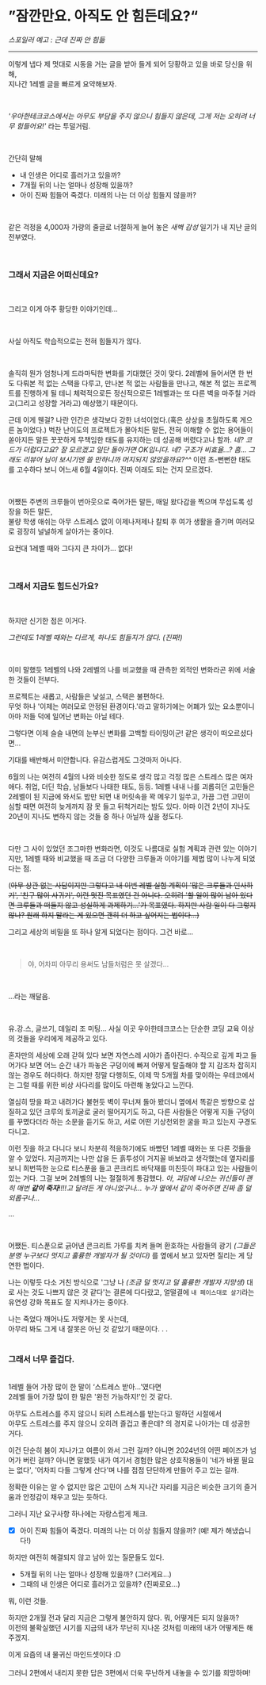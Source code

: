 # ”잠깐만요. 아직도 안 힘든데요?“


_스포일러 예고 :  근데 진짜 안 힘듦_

---


이렇게 냅다 제 멋대로 시동을 거는 글을 받아 들게 되어 당황하고 있을 바로 당신을 위해, </br>
지나간 1레벨 글을 빠르게 요약해보자.

</br>

_'우아한테크코스에서는 아무도 부담을 주지 않으니 힘들지 않은데, 그게 저는 오히려 너무 힘들어요!'_ 라는 투덜거림.</br>

</br>

간단히 말해

- 내 인생은 어디로 흘러가고 있을까?
- 7개월 뒤의 나는 얼마나 성장해 있을까?
- 아이 진짜 힘들어 죽겠다. 미래의 나는 더 이상 힘들지 않을까?

</br>

같은 걱정을 4,000자 가량의 줄글로 너절하게 늘어 놓은 *새벽 감성* 일기가 내 지난 글의 전부였다.

</br>

###  그래서 지금은 어떠신데요?
</br> 

그리고 이게 아주 황당한 이야기인데...

</br>

사실 아직도 학습적으로는 전혀 힘들지가 않다.

</br>

솔직히 뭔가 엄청나게 드라마틱한 변화를 기대했던 것이 맞다. 2레벨에 들어서면 한 번도 다뤄본 적 없는 스택을 다루고, 만나본 적 없는 사람들을 만나고, 해본 적 없는 프로젝트를 진행하게 될 테니 체력적으로든 정신적으로든 1레벨과는 또 다른 벽을 마주칠 거라고(그리고 성장할 거라고) 예상했기 때문이다.

근데 이게 웬걸? 나란 인간은 생각보다 강한 녀석이었다.(혹은 상상을 초월하도록 게으른 놈이었다.) 벅찬 난이도의 프로젝트가 몰아치든 말든, 전혀 이해할 수 없는 용어들이 쏟아지든 말든 꿋꿋하게 무책임한 태도를 유지하는 데 성공해 버렸다고나 할까. _네? 코드가 더럽다고요? 잘 모르겠고 일단 돌아가면 OK입니다. 네? 구조가 비효율...? 흠... 그래도 리뷰어 님이 보시기엔 쓸 만하니까 머지되지 않았을까요?^^_ 이런 초-뻔뻔한 태도를 고수하다 보니 어느새 6월 4일이다. 진짜 이래도 되는 건지 모르겠다.

</br>

어쨌든 주변의 크루들이 번아웃으로 죽어가든 말든, 매일 왔다감을 찍으며 무섭도록 성장을 하든 말든,</br>
불량 학생 애쉬는 아무 스트레스 없이 이제나저제나 칼퇴 후 여가 생활을 즐기며 여러모로 굉장히 널널하게 살아가는 중이다.

요컨대 1레벨 때와 그다지 큰 차이가... 없다!

</br>

### 그래서 지금도 힘드신가요?

</br>

하지만 신기한 점은 이거다.

_그런데도 1레벨 때와는 다르게, 하나도 힘들지가 않다. (진짜!)_

</br>

이미 말했듯 1레벨의 나와 2레벨의 나를 비교했을 때 관측한 외적인 변화라곤 위에 서술한 것들이 전부다.

프로젝트는 새롭고, 사람들은 낯설고, 스택은 불편하다. </br>
무엇 하나 '이제는 여러모로 안정된 환경이다.'라고 말하기에는 어폐가 있는 요소뿐이니 아마 저들 덕에 일어난 변화는 아닐 테다.

그렇다면 이제 슬슬 내면의 눈부신 변화를 고백할 타이밍이군! 같은 생각이 떠오르셨다면... 

기대를 배반해서 미안합니다. 유감스럽게도 그것마저 아니다. 

6월의 나는 여전히 4월의 나와 비슷한 정도로 생각 많고 걱정 많은 스트레스 많은 여자애다. 취업, 더딘 학습, 남들보다 나태한 태도, 등등. 1레벨 내내 나를 괴롭히던 고민들은 2레벨이 된 지금에 와서도 밤만 되면 내 머릿속을 꽉 메우기 일쑤고, 가끔 그런 고민이 심할 때면 여전히 늦게까지 잠 못 들고 뒤척거리는 밤도 있다. 아마 이건 2년이 지나도 20년이 지나도 변하지 않는 것들 중 하나 아닐까 싶을 정도다.

</br>

다만 그 사이 있었던 조그마한 변화라면, 이것도 나름대로 실험 계획과 관련 있는 이야기지만, 1레벨 때와 비교했을 때 조금 더 다양한 크루들과 이야기를 제법 많이 나누게 되었다는 점.

(~~아무 상관 없는 사담이지만 그렇다고 내 이번 레벨 실험 계획이 '많은 크루들과 인사하기', '친구 많이 사귀기', 이런 멋진 목표였던 건 아니다. 오히려 '할 일이 많이 남아 있다면 크루들과 떠들지 않고 성실하게 과제하기...'가 목표였다. 하지만 사람 일이 다 그렇지 않나? 원래 하지 말라는 게 있으면 괜히 더 하고 싶어지는 법이다...)~~

그리고 세상의 비밀을 또 하나 알게 되었다는 점이다.
그건 바로...

</br>

> 야, 어차피 아무리 용써도 남들처럼은 못 살겠다...
</br>

...라는 깨달음.

</br>

유.강.스, 글쓰기, 데일리 조 미팅... 사실 이곳 우아한테크코스는 단순한 코딩 교육 이상의 것들을 우리에게 제공하고 있다.

혼자만의 세상에 오래 갇혀 있다 보면 자연스레 시야가 좁아진다. 수직으로 깊게 파고 들어가다 보면 어느 순간 내가 파놓은 구덩이에 빠져 어떻게 탈출해야 할 지 감조차 잡히지 않는 경우도 허다하다. 하지만 정말 다행히도, 이제 막 5개월 차를 맞이하는 우테코에서는 그럴 때를 위한 비상 사다리를 많이도 마련해 놓았다고 느낀다.

열심히 땅을 파고 내려가다 불현듯 벽이 무너져 돌아 봤더니 옆에서 똑같은 방향으로 삽질하고 있던 크루의 토끼굴로 굴러 떨어지기도 하고, 다른 사람들은 어떻게 지들 구덩이를 꾸몄다더라 하는 소문을 듣기도 하고, 서로 어떤 기상천외한 굴을 파고 있는지 구경도 다니고.

이런 짓을 하고 다니다 보니 차분히 적응하기에도 바빴던 1레벨 때와는 또 다른 것들을 알 수 있었다. 지금까지는 나만 삽을 든 흙투성이 거지꼴 바보라고 생각했는데 옆자리를 보니 희번뜩한 눈으로 티스푼을 들고 콘크리트 바닥재를 미친듯이 파대고 있는 사람들이 있는 거다. 그걸 보며 2레벨의 나는 절절하게 통감했다. _아, 괴담에 나오는 귀신들이 괜히 매번 **같이 죽자**!!!!고 달려든 게 아니었구나... 누가 옆에서 같이 죽어주면 진짜 좀 덜 외롭구나..._

...

</br>

어쨌든. 티스푼으로 긁어낸 콘크리트 가루를 치켜 들며 환호하는 사람들의 광기 *(그들은 분명 누구보다 멋지고 훌륭한 개발자가 될 것이다)* 를 옆에서 보고 있자면 질리는 게 당연한 법이다.

나는 이렇듯 다소 거친 방식으로 '그냥 나 *(조금 덜 멋지고 덜 훌륭한 개발자 지망생)* 대로 사는 것도 나쁘지 않은 것 같다'는 결론에 다다랐고, 얼떨결에 `내 페이스대로 살기`라는 유연성 강화 목표도 잘 지켜나가는 중이다.

나는 죽었다 깨어나도 저렇게는 못 사는데,
</br>아무리 봐도 그게 내 잘못은 아닌 것 같았기 때문이다. . .
</br>
</br>


### 그래서 너무 즐겁다.

</br> 1레벨 들어 가장 많이 한 말이 ‘스트레스 받아…’였다면</br>2레벨 들어 가장 많이 한 말은 '완전 가능하지!'인 것 같다. 

아무도 스트레스를 주지 않으니 되려 스트레스를 받는다고 말하던 시절에서</br>
아무도 스트레스를 주지 않으니 오히려 즐겁고 좋은데? 의 경지로 나아가는 데 성공한 거다.

이건 단순히 봄이 지나가고 여름이 와서 그런 걸까? 아니면 2024년의 어떤 페이즈가 넘어가 버린 걸까? 아니면 말했듯 내가 여기서 경험한 많은 상호작용들이 '네가 바뀔 필요는 없다', '어차피 다들 그렇게 산다'며 나를 점점 단단하게 만들어 주고 있는 걸까.

정확한 이유는 알 수 없지만 많은 고민이 스쳐 지나간 자리를 지금은 비슷한 크기의 즐거움과 안정감이 채우고 있는 듯하다.

그러니 지난 요구사항 하나에는 자랑스럽게 체크.
- [x] 아이 진짜 힘들어 죽겠다. 미래의 나는 더 이상 힘들지 않을까? (예! 제가 해냈습니다!)

하지만 여전히 해결되지 않고 남아 있는 질문들도 있다.

- 5개월 뒤의 나는 얼마나 성장해 있을까? (그러게요...)
- 그때의 내 인생은 어디로 흘러가고 있을까? (진짜로요...)

뭐, 이런 것들.</br>

하지만 2개월 전과 달리 지금은 그렇게 불안하지 않다. 뭐, 어떻게든 되지 않을까?
</br> 이전의 불확실했던 시기를 지금의 내가 무난히 지나온 것처럼 미래의 내가 어떻게든 해주겠지.

이게 요즘의 내 물귀신 마인드셋이다 :D
</br>
</br>
그러니 2편에서 내리지 못한 답은 3편에서 더욱 무난하게 내놓을 수 있기를 희망하며!
